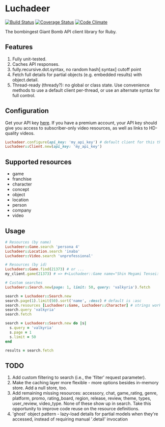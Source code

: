 # Luchadeer

[![Build Status](https://travis-ci.org/paulfri/luchadeer.png?branch=master)][build]
[![Coverage Status](https://coveralls.io/repos/paulfri/luchadeer/badge.png?branch=master)][coverage]
[![Code Climate](https://codeclimate.com/github/paulfri/luchadeer.png)][grade]

[build]: https://travis-ci.org/paulfri/luchadeer
[coverage]: https://coveralls.io/r/paulfri/luchadeer?branch=master
[grade]: https://codeclimate.com/github/paulfri/luchadeer

The bombingest Giant Bomb API client library for Ruby.

## Features
1. Fully unit-tested.
2. Caches API responses.
3. fully.recursive.dot.syntax, no random hash[:syntax] cutoff point
4. Fetch full details for partial objects (e.g. embedded results) with object.detail.
5. Thread-ready (thready?): no global or class state. Use convenience methods to use a default client per-thread, or use an alternate syntax for full control.

## Configuration
Get your API key [here](http://www.giantbomb.com/api). If you have a premium account, your API key should give you access to subscriber-only video resources, as well as links to HD-quality videos.

```ruby
Luchadeer.configure(api_key: 'my_api_key') # default client for this thread
Luchadeer::Client.new(api_key: 'my_api_key')
```

## Supported resources
* game
* franchise
* character
* concept
* object
* location
* person
* company
* video

## Usage

```ruby
# Resources (by name)
Luchadeer::Game.search 'persona 4'
Luchadeer::Location.search 'inaba'
Luchadeer::Video.search 'unprofessional'

# Resources (by id)
Luchadeer::Game.find(21373) # or ...
my_client.game(21373) # => #<Luchadeer::Game name="Shin Megami Tensei: Persona 4" ...>

# Custom searches
Luchadeer::Search.new(page: 1, limit: 50, query: 'valkyria').fetch

search = Luchadeer::Search.new
search.page(1).limit(50).sort('name', :desc) # default is :asc
search.resources [Luchadeer::Game, Luchadeer::Character] # strings work too
search.query 'valkyria'
search.fetch

search = Luchadeer::Search.new do |s|
  s.query = 'valkyria'
  s.page = 1
  s.limit = 50
end

results = search.fetch
```

## TODO
1. Add custom filtering to search (i.e., the 'filter' request parameter).
2. Make the caching layer more flexible - more options besides in-memory store. Add a null store, too.
3. Add remaining missing resources: accessory, chat, game_rating, genre, platform, promo, rating_board, region, release, review, theme, types, user_review, video_type. None of these show up in search. Take this opportunity to improve code reuse on the resource definitions.
4. 'ghost' object pattern - lazy-load details for partial models when they're accessed, instead of requiring manual '.detail' invocation
